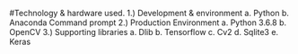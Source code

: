 #Technology & hardware used.
1.)	Development & environment
a.	Python 
b.	Anaconda Command prompt
2.)	Production Environment
a.	Python 3.6.8
b.	OpenCV
3.)	Supporting libraries 
a.	Dlib
b.	Tensorflow
c.	Cv2
d.	Sqlite3
e.	Keras

